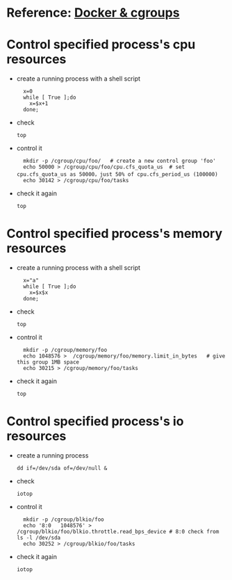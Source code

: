 <!--In order to use this filter, a net_cls control group has to be created first and class as well as process ID(s) assigned to it. The  following  cre‐
ates a net_cls cgroup named "foobar":

  modprobe cls_cgroup
  mkdir /sys/fs/cgroup/net_cls
  mount -t cgroup -onet_cls net_cls /sys/fs/cgroup/net_cls
  mkdir /sys/fs/cgroup/net_cls/foobar

To assign a class ID to the created cgroup, a file named net_cls.classid has to be created which contains the class ID to be assigned as a hexadeci‐
mal, 64bit wide number. The upper 32bits are reserved for the major handle, the remaining hold the minor. So a class ID of e.g.   ff:be  has  to  be
written like so: 0xff00be (leading zeroes may be omitted). To continue the above example, the following assigns class ID 1:2 to foobar cgroup:

  echo 0x10002 > /sys/fs/cgroup/net_cls/foobar/net_cls.classid

Finally some PIDs can be assigned to the given cgroup:

  echo 1234 > /sys/fs/cgroup/net_cls/foobar/tasks
  echo 5678 > /sys/fs/cgroup/net_cls/foobar/tasks

Now by simply attaching a cgroup filter to a qdisc makes packets from PIDs 1234 and 5678 be pushed into class 1:2.-->

# Reference: [Docker & cgroups](http://www.infoq.com/cn/articles/docker-kernel-knowledge-cgroups-resource-isolation)

# Control specified process's cpu resources

+ create a running process with a shell script

  ```
    x=0
    while [ True ];do
      x=$x+1
    done;
  ```

+ check

  `top`

+ control it

  ```
    mkdir -p /cgroup/cpu/foo/   # create a new control group 'foo'
    echo 50000 > /cgroup/cpu/foo/cpu.cfs_quota_us  # set cpu.cfs_quota_us as 50000，just 50% of cpu.cfs_period_us (100000)
    echo 30142 > /cgroup/cpu/foo/tasks
  ```

+ check it again

  `top`

# Control specified process's memory resources

+ create a running process with a shell script

  ```
    x="a"
    while [ True ];do
      x=$x$x
    done;
  ```

+ check

  `top`

+ control it

  ```
    mkdir -p /cgroup/memory/foo
    echo 1048576 >  /cgroup/memory/foo/memory.limit_in_bytes   # give this group 1MB space
    echo 30215 > /cgroup/memory/foo/tasks  
  ```

+ check it again

  `top`

# Control specified process's io resources

+ create a running process

  `dd if=/dev/sda of=/dev/null &`

+ check

  `iotop`

+ control it

  ```
    mkdir -p /cgroup/blkio/foo
    echo '8:0   1048576' >  /cgroup/blkio/foo/blkio.throttle.read_bps_device # 8:0 check from ls -l /dev/sda
    echo 30252 > /cgroup/blkio/foo/tasks
  ```

+ check it again

  `iotop`